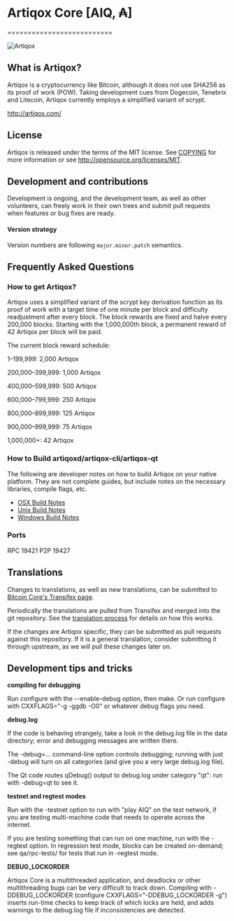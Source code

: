 # Artiqox Core [AIQ, ₳]
==========================

![Artiqox](https://avatars2.githubusercontent.com/u/37213767)

## What is Artiqox?
Artiqox is a cryptocurrency like Bitcoin, although it does not use SHA256 as its proof of work (POW). Taking development cues from Dogecoin, Tenebrix and Litecoin, Artiqox currently employs a simplified variant of scrypt.

http://artiqox.com/

## License
Artiqox is released under the terms of the MIT license. See [COPYING](COPYING)
for more information or see http://opensource.org/licenses/MIT.

## Development and contributions
Development is ongoing, and the development team, as well as other volunteers, can freely work in their own trees and submit pull requests when features or bug fixes are ready.

#### Version strategy
Version numbers are following ```major.minor.patch``` semantics.

## Frequently Asked Questions

### How to get Artiqox?
Artiqox uses a simplified variant of the scrypt key derivation function as its proof of work with a target time of one minute per block and difficulty readjustment after every block. The block rewards are fixed and halve every 200,000 blocks. Starting with the 1,000,000th block, a permanent reward of 42 Artiqox per block will be paid. 

The current block reward schedule:

1–199,999: 2,000 Artiqox 

200,000–399,999: 1,000 Artiqox

400,000–599,999: 500 Artiqox

600,000–799,999: 250 Artiqox

800,000–899,999: 125 Artiqox

900,000–999,999: 75 Artiqox

1,000,000+: 42 Artiqox

### How to Build artiqoxd/artiqox-cli/artiqox-qt

  The following are developer notes on how to build Artiqox on your native platform. They are not complete guides, but include notes on the necessary libraries, compile flags, etc.

  - [OSX Build Notes](doc/build-osx.md)
  - [Unix Build Notes](doc/build-unix.md)
  - [Windows Build Notes](doc/build-msw.md)

### Ports
RPC 19421
P2P 19427

Translations
------------

Changes to translations, as well as new translations, can be submitted to
[Bitcoin Core's Transifex page](https://www.transifex.com/projects/p/bitcoin/).

Periodically the translations are pulled from Transifex and merged into the git repository. See the
[translation process](doc/translation_process.md) for details on how this works.

If the changes are Artiqox specific, they can be submitted as pull requests against this repository.
If it is a general translation, consider submitting it through upstream, as we will pull these changes later on.

Development tips and tricks
---------------------------

**compiling for debugging**

Run configure with the --enable-debug option, then make. Or run configure with
CXXFLAGS="-g -ggdb -O0" or whatever debug flags you need.

**debug.log**

If the code is behaving strangely, take a look in the debug.log file in the data directory;
error and debugging messages are written there.

The -debug=... command-line option controls debugging; running with just -debug will turn
on all categories (and give you a very large debug.log file).

The Qt code routes qDebug() output to debug.log under category "qt": run with -debug=qt
to see it.

**testnet and regtest modes**

Run with the -testnet option to run with "play AIQ" on the test network, if you
are testing multi-machine code that needs to operate across the internet.

If you are testing something that can run on one machine, run with the -regtest option.
In regression test mode, blocks can be created on-demand; see qa/rpc-tests/ for tests
that run in -regtest mode.

**DEBUG_LOCKORDER**

Artiqox Core is a multithreaded application, and deadlocks or other multithreading bugs
can be very difficult to track down. Compiling with -DDEBUG_LOCKORDER (configure
CXXFLAGS="-DDEBUG_LOCKORDER -g") inserts run-time checks to keep track of which locks
are held, and adds warnings to the debug.log file if inconsistencies are detected.
